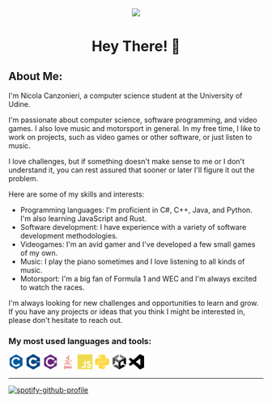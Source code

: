 <div id="header" align="center">
  <img src="https://blush.design/api/download?shareUri=gOQmDIbiN6fKcRiU&c=Skin_0%7Eedb98a&w=800&h=800&fm=png" width="150"/>
</div>

<h1 align="center">
  Hey There! 👋
</h1>

## About Me:

I'm Nicola Canzonieri, a computer science student at the University of Udine. 

I'm passionate about computer science, software programming, and video games. I also love music and motorsport in general.
In my free time, I like to work on projects, such as video games or other software, or just listen to music. 

I love challenges, but if something doesn't make sense to me or I don't understand it, you can rest assured that sooner or later I'll figure it out the problem.

Here are some of my skills and interests:

* Programming languages: I'm proficient in C#, C++, Java, and Python. I'm also learning JavaScript and Rust.
* Software development: I have experience with a variety of software development methodologies.
* Videogames: I'm an avid gamer and I've developed a few small games of my own.
* Music: I play the piano sometimes and I love listening to all kinds of music.
* Motorsport: I'm a big fan of Formula 1 and WEC and I'm always excited to watch the races.


I'm always looking for new challenges and opportunities to learn and grow. If you have any projects or ideas that you think I might be interested in, please don't hesitate to reach out.


### My most used languages and tools:
<div>
  <img src="https://github.com/devicons/devicon/blob/master/icons/c/c-plain.svg" width="30"/>
  <img src="https://github.com/devicons/devicon/blob/master/icons/cplusplus/cplusplus-plain.svg" width="30"/>
  <img src="https://github.com/devicons/devicon/blob/master/icons/csharp/csharp-plain.svg" width="30"/>
  <img src="https://github.com/devicons/devicon/blob/master/icons/java/java-plain-wordmark.svg" width="30"/>
  <img src="https://github.com/devicons/devicon/blob/master/icons/javascript/javascript-plain.svg" width="30"/>
  <img src="https://github.com/devicons/devicon/blob/master/icons/python/python-plain.svg" width="30"/>
  <img src="https://github.com/devicons/devicon/blob/master/icons/unity/unity-original.svg" width="30"/>
  <img src="https://github.com/devicons/devicon/blob/master/icons/vscode/vscode-plain.svg" width="30"/>
</div>

---

[![spotify-github-profile](https://spotify-github-profile.vercel.app/api/view?uid=ddecxewat5jk5h2mcbne1a4p9&cover_image=true&theme=default&show_offline=false&background_color=121212&interchange=false&bar_color_cover=true)](https://github.com/kittinan/spotify-github-profile)

<!--
**nicolacanzonieri/nicolacanzonieri** is a ✨ _special_ ✨ repository because its `README.md` (this file) appears on your GitHub profile.

Here are some ideas to get you started:

- 🔭 I’m currently working on ...
- 🌱 I’m currently learning ...
- 👯 I’m looking to collaborate on ...
- 🤔 I’m looking for help with ...
- 💬 Ask me about ...
- 📫 How to reach me: ...
- 😄 Pronouns: ...
- ⚡ Fun fact: ...
-->
